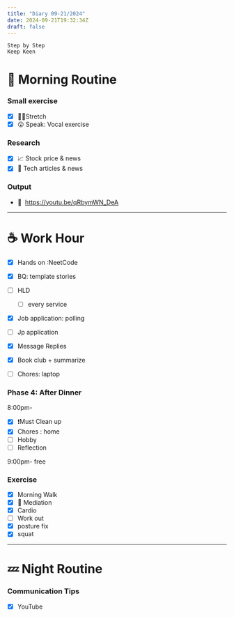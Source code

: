 ```yaml
---
title: "Diary 09-21/2024"  
date: 2024-09-21T19:32:34Z
draft: false
---
```


```tsx
Step by Step
Keep Keen
```

# 🍳 Morning Routine

### Small exercise

- [x]  🧎‍♀️Stretch
- [x]  😮 Speak: Vocal exercise

### Research

- [x]  📈 Stock price & news
- [x]  👾 Tech articles & news

### Output

- 🎥  https://youtu.be/qRbymWN_DeA

---

# ☕ Work Hour

- [x]  Hands on :NeetCode
- [x]  BQ: template stories
- [ ]  HLD
    - [ ]  every service

- [x]  Job application: polling
- [ ]  Jp application
- [x]  Message Replies

- [x]  Book club + summarize
- [ ]  Chores: laptop

### Phase 4: After Dinner

8:00pm-

- [x]  ❗Must Clean up
- [x]  Chores : home
- [ ]  Hobby
- [ ]  Reflection

9:00pm- free

### Exercise

- [x]  Morning Walk
- [x]  🧘 Mediation
- [x]  Cardio
- [ ]  Work out
- [x]  posture fix
- [x]  squat

---

# 💤 Night Routine

### Communication Tips

- [x]  YouTube